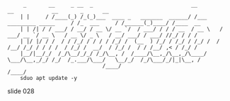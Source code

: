          _       __     _ __  _                               __                             __            __       _      __
        | |     / /____(_) /_(_)___  ____ _   _______  ______/ /___     _________ _____     / /_  ___     / /______(_)____/ /____  __
        | | /| / / ___/ / __/ / __ \/ __ `/  / ___/ / / / __  / __ \   / ___/ __ `/ __ \   / __ \/ _ \   / __/ ___/ / ___/ //_/ / / /
        | |/ |/ / /  / / /_/ / / / / /_/ /  (__  ) /_/ / /_/ / /_/ /  / /__/ /_/ / / / /  / /_/ /  __/  / /_/ /  / / /__/ ,< / /_/ /
        |__/|__/_/  /_/\__/_/_/ /_/\__, /  /____/\__,_/\__,_/\____/   \___/\__,_/_/ /_/  /_.___/\___/   \__/_/  /_/\___/_/|_|\__, /
                                  /____/                                                                                    /____/
        sduo apt update -y

















































































slide 028
